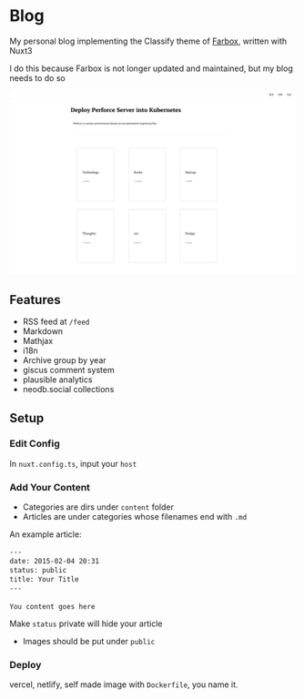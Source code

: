 # Blog

My personal blog implementing the Classify theme of [Farbox](https://github.com/hepochen/FarBox), written with Nuxt3

I do this because Farbox is not longer updated and maintained, but my blog needs to do so

![](./screenshot.png)

## Features

- RSS feed at `/feed`
- Markdown
- Mathjax
- i18n
- Archive group by year
- giscus comment system
- plausible analytics
- neodb.social collections

## Setup

### Edit Config

In `nuxt.config.ts`, input your `host`

### Add Your Content

- Categories are dirs under `content` folder
- Articles are under categories whose filenames end with `.md`

An example article:

```
---
date: 2015-02-04 20:31
status: public
title: Your Title
---

You content goes here

```

Make `status` private will hide your article

- Images should be put under `public`

### Deploy

vercel, netlify, self made image with `Dockerfile`, you name it.